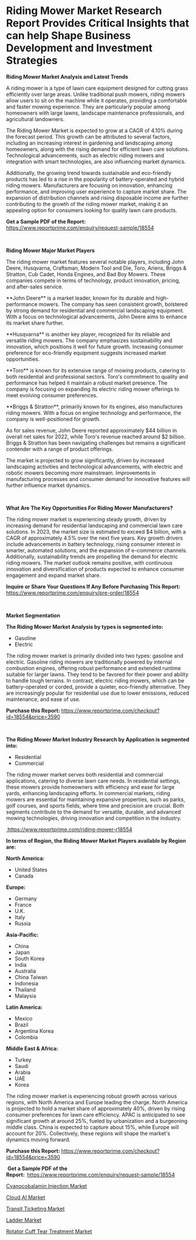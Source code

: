 <p><h1>Riding Mower Market Research Report Provides Critical Insights that can help Shape Business Development and Investment Strategies</h1></p><p><strong>Riding Mower Market Analysis and Latest Trends</strong></p>
<p><p>A riding mower is a type of lawn care equipment designed for cutting grass efficiently over large areas. Unlike traditional push mowers, riding mowers allow users to sit on the machine while it operates, providing a comfortable and faster mowing experience. They are particularly popular among homeowners with large lawns, landscape maintenance professionals, and agricultural landowners. </p><p>The Riding Mower Market is expected to grow at a CAGR of 4.10% during the forecast period. This growth can be attributed to several factors, including an increasing interest in gardening and landscaping among homeowners, along with the rising demand for efficient lawn care solutions. Technological advancements, such as electric riding mowers and integration with smart technologies, are also influencing market dynamics. </p><p>Additionally, the growing trend towards sustainable and eco-friendly products has led to a rise in the popularity of battery-operated and hybrid riding mowers. Manufacturers are focusing on innovation, enhancing performance, and improving user experience to capture market share. The expansion of distribution channels and rising disposable income are further contributing to the growth of the riding mower market, making it an appealing option for consumers looking for quality lawn care products.</p></p>
<p><strong>Get a Sample PDF of the Report:&nbsp;</strong> <a href="https://www.reportprime.com/enquiry/request-sample/18554?utm_campaign=112&utm_medium=2&utm_source=Github&utm_content=ia&utm_term=21112024&utm_id=riding-mower">https://www.reportprime.com/enquiry/request-sample/18554</a></p>
<p>&nbsp;</p>
<p><strong>Riding Mower Major Market Players</strong></p>
<p><p>The riding mower market features several notable players, including John Deere, Husqvarna, Craftsman, Modern Tool and Die, Toro, Ariens, Briggs & Stratton, Cub Cadet, Honda Engines, and Bad Boy Mowers. These companies compete in terms of technology, product innovation, pricing, and after-sales service.</p><p>**John Deere** is a market leader, known for its durable and high-performance mowers. The company has seen consistent growth, bolstered by strong demand for residential and commercial landscaping equipment. With a focus on technological advancements, John Deere aims to enhance its market share further.</p><p>**Husqvarna** is another key player, recognized for its reliable and versatile riding mowers. The company emphasizes sustainability and innovation, which positions it well for future growth. Increasing consumer preference for eco-friendly equipment suggests increased market opportunities.</p><p>**Toro** is known for its extensive range of mowing products, catering to both residential and professional sectors. Toro's commitment to quality and performance has helped it maintain a robust market presence. The company is focusing on expanding its electric riding mower offerings to meet evolving consumer preferences.</p><p>**Briggs & Stratton**, primarily known for its engines, also manufactures riding mowers. With a focus on engine technology and performance, the company is well-positioned for growth. </p><p>As for sales revenue, John Deere reported approximately $44 billion in overall net sales for 2022, while Toro's revenue reached around $2 billion. Briggs & Stratton has been navigating challenges but remains a significant contender with a range of product offerings.</p><p>The market is projected to grow significantly, driven by increased landscaping activities and technological advancements, with electric and robotic mowers becoming more mainstream. Improvements in manufacturing processes and consumer demand for innovative features will further influence market dynamics.</p></p>
<p>&nbsp;</p>
<p><strong>What Are The Key Opportunities For Riding Mower Manufacturers?</strong></p>
<p><p>The riding mower market is experiencing steady growth, driven by increasing demand for residential landscaping and commercial lawn care solutions. In 2023, the market size is estimated to exceed $4 billion, with a CAGR of approximately 4.5% over the next five years. Key growth drivers include advancements in battery technology, rising consumer interest in smarter, automated solutions, and the expansion of e-commerce channels. Additionally, sustainability trends are propelling the demand for electric riding mowers. The market outlook remains positive, with continuous innovation and diversification of products expected to enhance consumer engagement and expand market share.</p></p>
<p><strong>Inquire or Share Your Questions If Any Before Purchasing This Report:</strong> <a href="https://www.reportprime.com/enquiry/pre-order/18554?utm_campaign=112&utm_medium=2&utm_source=Github&utm_content=ia&utm_term=21112024&utm_id=riding-mower">https://www.reportprime.com/enquiry/pre-order/18554</a></p>
<p>&nbsp;</p>
<p><strong>Market Segmentation</strong></p>
<p><strong>The Riding Mower Market Analysis by types is segmented into:</strong></p>
<p><ul><li>Gasoline</li><li>Electric</li></ul></p>
<p><p>The riding mower market is primarily divided into two types: gasoline and electric. Gasoline riding mowers are traditionally powered by internal combustion engines, offering robust performance and extended runtime suitable for larger lawns. They tend to be favored for their power and ability to handle tough terrains. In contrast, electric riding mowers, which can be battery-operated or corded, provide a quieter, eco-friendly alternative. They are increasingly popular for residential use due to lower emissions, reduced maintenance, and ease of use.</p></p>
<p><strong>Purchase this Report:&nbsp;</strong><a href="https://www.reportprime.com/checkout?id=18554&price=3590&utm_campaign=112&utm_medium=2&utm_source=Github&utm_content=ia&utm_term=21112024&utm_id=riding-mower">https://www.reportprime.com/checkout?id=18554&price=3590</a></p>
<p>&nbsp;</p>
<p><strong>The Riding Mower Market Industry Research by Application is segmented into:</strong></p>
<p><ul><li>Residential</li><li>Commercial</li></ul></p>
<p><p>The riding mower market serves both residential and commercial applications, catering to diverse lawn care needs. In residential settings, these mowers provide homeowners with efficiency and ease for large yards, enhancing landscaping efforts. In commercial markets, riding mowers are essential for maintaining expansive properties, such as parks, golf courses, and sports fields, where time and precision are crucial. Both segments contribute to the demand for versatile, durable, and advanced mowing technologies, driving innovation and competition in the industry.</p></p>
<p><a href="https://www.reportprime.com/riding-mower-r18554?utm_campaign=112&utm_medium=2&utm_source=Github&utm_content=ia&utm_term=21112024&utm_id=riding-mower">&nbsp;https://www.reportprime.com/riding-mower-r18554</a></p>
<p><strong>In terms of Region, the Riding Mower Market Players available by Region are:</strong></p>
<p>
    <p> <strong> North America: </strong>
        <ul>
            <li>United States</li>
            <li>Canada</li>
        </ul>
        </p> 
    <p> <strong> Europe: </strong>
        <ul>
            <li>Germany</li>
            <li>France</li>
            <li>U.K.</li>
            <li>Italy</li>
            <li>Russia</li>
        </ul>
        </p> 
    <p> <strong> Asia-Pacific: </strong>
        <ul>
            <li>China</li>
            <li>Japan</li>
            <li>South Korea</li>
            <li>India</li>
            <li>Australia</li>
            <li>China Taiwan</li>
            <li>Indonesia</li>
            <li>Thailand</li>
            <li>Malaysia</li>
        </ul>
        </p> 
    <p> <strong> Latin America: </strong>
        <ul>
            <li>Mexico</li>
            <li>Brazil</li>
            <li>Argentina Korea</li>
            <li>Colombia</li>
        </ul>
        </p> 
    <p> <strong> Middle East & Africa: </strong>
        <ul>
            <li>Turkey</li>
            <li>Saudi</li>
            <li>Arabia</li>
            <li>UAE</li>
            <li>Korea</li>
        </ul>
    </p>
    </p>
<p><p>The riding mower market is experiencing robust growth across various regions, with North America and Europe leading the charge. North America is projected to hold a market share of approximately 40%, driven by rising consumer preferences for lawn care efficiency. APAC is anticipated to see significant growth at around 25%, fueled by urbanization and a burgeoning middle class. China is expected to capture about 15%, while Europe will account for 20%. Collectively, these regions will shape the market's dynamics moving forward.</p></p>
<p><strong>Purchase this Report: </strong><a href="https://www.reportprime.com/checkout?id=18554&price=3590&utm_campaign=112&utm_medium=2&utm_source=Github&utm_content=ia&utm_term=21112024&utm_id=riding-mower">https://www.reportprime.com/checkout?id=18554&price=3590</a></p>
<p>&nbsp;<strong>Get a Sample PDF of the Report:&nbsp;&nbsp;</strong><a href="https://www.reportprime.com/enquiry/request-sample/18554?utm_campaign=112&utm_medium=2&utm_source=Github&utm_content=ia&utm_term=21112024&utm_id=riding-mower">https://www.reportprime.com/enquiry/request-sample/18554</a></p>
<p><strong></strong></p>
<p><p><a href="https://issuu.com/reportprime-2/docs/cyanocobalamin-injection-market-siz_3132908e220558?utm_campaign=112&utm_medium=2&utm_source=Github&utm_content=ia&utm_term=21112024&utm_id=riding-mower">Cyanocobalamin Injection Market</a></p><p><a href="https://www.linkedin.com/pulse/cloud-ai-market-forecast-future-growth-opportunities-anticipated-hsafc?utm_campaign=112&utm_medium=2&utm_source=Github&utm_content=ia&utm_term=21112024&utm_id=riding-mower">Cloud AI Market</a></p><p><a href="https://www.linkedin.com/pulse/report-transit-ticketing-market-rapid-expansion-cagr-77-trends-0pzac?utm_campaign=112&utm_medium=2&utm_source=Github&utm_content=ia&utm_term=21112024&utm_id=riding-mower">Transit Ticketing Market</a></p><p><a href="https://github.com/santosh758595/Market-Research-Report-List-6/blob/main/ladder-market.md?utm_campaign=112&utm_medium=2&utm_source=Github&utm_content=ia&utm_term=21112024&utm_id=riding-mower">Ladder Market</a></p><p><a href="https://issuu.com/reportprime-2/docs/rotator-cuff-tear-treatment-market-_9b1315f460fca4?utm_campaign=112&utm_medium=2&utm_source=Github&utm_content=ia&utm_term=21112024&utm_id=riding-mower">Rotator Cuff Tear Treatment Market</a></p></p>